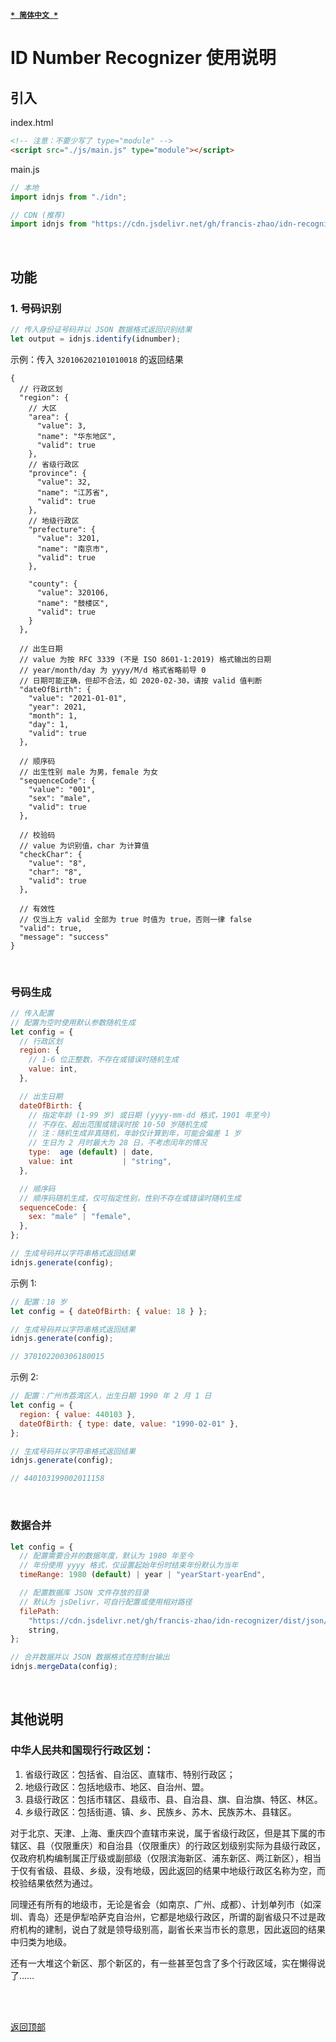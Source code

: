 [<kbd>**`* 简体中文 *`**</kbd>](https://github.com/francis-zhao/idn-recognizer/tree/master/src/js#readme "读我")

# ID Number Recognizer 使用说明

## 引入

index.html

```html
<!-- 注意：不要少写了 type="module" -->
<script src="./js/main.js" type="module"></script>
```

main.js

```javascript
// 本地
import idnjs from "./idn";

// CDN (推荐)
import idnjs from "https://cdn.jsdelivr.net/gh/francis-zhao/idn-recognizer/dist/js/idn.min";
```

<br>

## 功能

### 1. 号码识别

```javascript
// 传入身份证号码并以 JSON 数据格式返回识别结果
let output = idnjs.identify(idnumber);
```

示例：传入 `320106202101010018` 的返回结果

```jsonc
{
  // 行政区划
  "region": {
    // 大区
    "area": {
      "value": 3,
      "name": "华东地区",
      "valid": true
    },
    // 省级行政区
    "province": {
      "value": 32,
      "name": "江苏省",
      "valid": true
    },
    // 地级行政区
    "prefecture": {
      "value": 3201,
      "name": "南京市",
      "valid": true
    },

    "county": {
      "value": 320106,
      "name": "鼓楼区",
      "valid": true
    }
  },

  // 出生日期
  // value 为按 RFC 3339 (不是 ISO 8601-1:2019) 格式输出的日期
  // year/month/day 为 yyyy/M/d 格式省略前导 0
  // 日期可能正确，但却不合法，如 2020-02-30，请按 valid 值判断
  "dateOfBirth": {
    "value": "2021-01-01",
    "year": 2021,
    "month": 1,
    "day": 1,
    "valid": true
  },

  // 顺序码
  // 出生性别 male 为男，female 为女
  "sequenceCode": {
    "value": "001",
    "sex": "male",
    "valid": true
  },

  // 校验码
  // value 为识别值，char 为计算值
  "checkChar": {
    "value": "8",
    "char": "8",
    "valid": true
  },

  // 有效性
  // 仅当上方 valid 全部为 true 时值为 true，否则一律 false
  "valid": true,
  "message": "success"
}
```

<br>

### 号码生成

```javascript
// 传入配置
// 配置为空时使用默认参数随机生成
let config = {
  // 行政区划
  region: {
    // 1-6 位正整数，不存在或错误时随机生成
    value: int,
  },

  // 出生日期
  dateOfBirth: {
    // 指定年龄 (1-99 岁) 或日期 (yyyy-mm-dd 格式，1901 年至今)
    // 不存在、超出范围或错误时按 10-50 岁随机生成
    // 注：随机生成非真随机，年龄仅计算到年，可能会偏差 1 岁
    // 生日为 2 月时最大为 28 日，不考虑闰年的情况
    type:  age (default) | date,
    value: int           | "string",
  },

  // 顺序码
  // 顺序码随机生成，仅可指定性别，性别不存在或错误时随机生成
  sequenceCode: {
    sex: "male" | "female",
  },
};

// 生成号码并以字符串格式返回结果
idnjs.generate(config);
```

示例 1:

```javascript
// 配置：18 岁
let config = { dateOfBirth: { value: 18 } };

// 生成号码并以字符串格式返回结果
idnjs.generate(config);

// 370102200306180015
```

示例 2:

```javascript
// 配置：广州市荔湾区人，出生日期 1990 年 2 月 1 日
let config = {
  region: { value: 440103 },
  dateOfBirth: { type: date, value: "1990-02-01" },
};

// 生成号码并以字符串格式返回结果
idnjs.generate(config);

// 440103199002011158
```

<br>

### 数据合并

```javascript
let config = {
  // 配置需要合并的数据年度，默认为 1980 年至今
  // 年份使用 yyyy 格式，仅设置起始年份时结束年份默认为当年
  timeRange: 1980 (default) | year | "yearStart-yearEnd",

  // 配置数据库 JSON 文件存放的目录
  // 默认为 jsDelivr，可自行配置或使用相对路径
  filePath:
    "https://cdn.jsdelivr.net/gh/francis-zhao/idn-recognizer/dist/json/" (default) |
    string,
};

// 合并数据并以 JSON 数据格式在控制台输出
idnjs.mergeData(config);
```

<br>

## 其他说明

### 中华人民共和国现行行政区划：

1. 省级行政区：包括省、自治区、直辖市、特别行政区；
2. 地级行政区：包括地级市、地区、自治州、盟。
3. 县级行政区：包括市辖区、县级市、县、自治县、旗、自治旗、特区、林区。
4. 乡级行政区：包括街道、镇、乡、民族乡、苏木、民族苏木、县辖区。

对于北京、天津、上海、重庆四个直辖市来说，属于省级行政区，但是其下属的市辖区、县（仅限重庆）和自治县（仅限重庆）的行政区划级别实际为县级行政区，仅政府机构编制属正厅级或副部级（仅限滨海新区、浦东新区、两江新区），相当于仅有省级、县级、乡级，没有地级，因此返回的结果中地级行政区名称为空，而校验结果依然为通过。

同理还有所有的地级市，无论是省会（如南京、广州、成都）、计划单列市（如深圳、青岛）还是伊犁哈萨克自治州，它都是地级行政区，所谓的副省级只不过是政府机构的建制，说白了就是领导级别高，副省长来当市长的意思，因此返回的结果中归类为地级。

还有一大堆这个新区、那个新区的，有一些甚至包含了多个行政区域，实在懒得说了……

<br>
<br>

[<kbd>返回顶部</kbd>](# "返回顶部")

```

```
